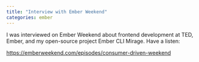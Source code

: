 ```yaml
---
title: "Interview with Ember Weekend"
categories: ember
---
```


I was interviewed on Ember Weekend about frontend development at TED, Ember, and my open-source project Ember CLI Mirage. Have a listen:

<https://emberweekend.com/episodes/consumer-driven-weekend>
